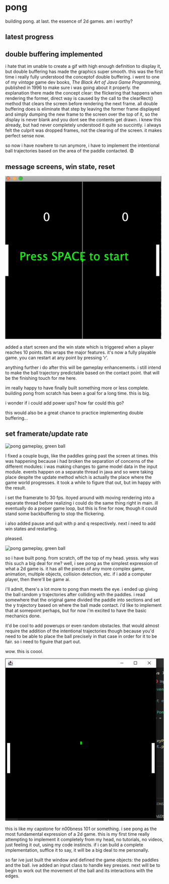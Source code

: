 # pong
building pong. at last. the essence of 2d games. am i worthy?

## latest progress

## double buffering implemented

i hate that im unable to create a gif with high enough definition to display it, but double buffering has made the graphics super smooth. this was the first time i really 
fully understood the conceptof double buffering. i went to one of my _vintage_ game dev books, _The Black Art of Java Game Programming_, published in 1996 to make sure i 
was going about it properly. the explanation there made the concept clear: the flickering that happens when rendering the former, direct way is caused by the call to the 
clearRect() method that clears the screen before rendering the next frame. all double buffering does is eliminate that step by leaving the former frame displayed and simply 
dumping the new frame to the screen over the top of it, so the display is never blank and you dont see the contents get drawn. i knew this already, but had never completely 
understood it quite so succintly. i always felt the culprit was dropped frames, not the clearing of the screen. it makes perfect sense now.

so now i have nowhere to run anymore, i have to implement the intentional ball trajectories based on the area of the paddle contacted. :fearful:

## message screens, win state, reset

![pong gameplay show start screen winner message and game reset](demos/demo4.gif)

added a start screen and the win state which is triggered when a player reaches 10 points. this wraps the major features. it's now a fully playable game. you can restart 
at any point by pressing 'r'.

anything further i do after this will be gameplay enhancements. i still intend to make the ball trajectory predictable based on the contact point. that will be the finishing 
touch for me here.

im really happy to have finally built something more or less complete. building pong from scratch has been a goal for a long time. this is big.

i wonder if i could add power ups? how far could this go?

this would also be a great chance to practice implementing double buffering...

## set framerate/update rate

![pong gameplay, green ball](demos/demo3.gif)

I fixed a couple bugs, like the paddles going past the screen at times. this was happening because i had broken the separation of concerns of the different modules: i
was making changes to game model data in the input module. events happen on a separate thread in java and so were taking place despite the update method which is actually 
the place where the game world progresses. it took a while to figure that out, but im happy with the result. 

i set the framerate to 30 fps. itoyed around with moving rendering into a separate thread before realizing i could do the same thing right in main. ill eventually do a 
proper game loop, but this is fine for now, though it could stand some backbuffering to stop the flickering.

i also added pause and quit with p and q respectively. next i need to add win states and restarting.

pleased.

![pong gameplay, green ball](demos/demo2.gif)

so i have built pong. from scratch, off the top of my head. yesss. why was this such a big deal for me? well,
i see pong as the simplest expression of what a 2d game is. it has all the pieces of any more complex game, 
animation, multiple objects, collision detection, etc. if i add a computer player, then there'll be game ai.

i'll admit, there's a lot more to pong than meets the eye. i ended up giving the ball random y trajectories 
after colliding with the paddles. i read somewhere that the original game divided the paddle into sections 
and set the y trajectory based on where the ball made contact. i'd like to implement that at somepoint 
perhaps, but for now i'm excited to have the basic mechanics done. 

it'd be cool to add powerups or even random obstacles. that would almost require the addition of the 
intentional trajectories though because you'd need to be able to place the ball precisely in that case in 
order for it to be fair. so i need to figuire that part out.

wow. this is coool.

![static image of pong gamefield](demos/demo1.png)

this is like my capstone for n00bness 101 or something. i see pong as the most fundamental expression of a 2d game. this is my first time really attempting to implement it 
completely from my head, no tutorials, no videos, just feeling it out, using my code instincts. if i can build a complete implementation, suffice it to say, it will be a 
big deal to me personally. 

so far ive just built the window and defined the game objects: the paddles and the ball. ive added an input class to handle key presses. next will be to begin to work out 
the movement of the ball and its interactions with the edges.
